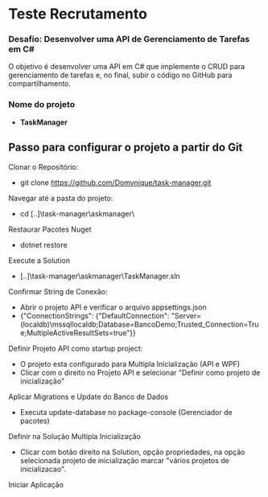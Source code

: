 # **Teste Recrutamento**

### **Desafio: Desenvolver uma API de Gerenciamento de Tarefas em C#**

O objetivo é desenvolver uma API em C# que implemente o CRUD para gerenciamento de tarefas e, no final, subir o código no GitHub para compartilhamento.


### **Nome do projeto**
- **TaskManager**


## **Passo para configurar o projeto a partir do Git**

Clonar o Repositório:

- git clone https://github.com/Domynique/task-manager.git


Navegar até a pasta do projeto:

- cd [..]\task-manager\askmanager\


Restaurar Pacotes Nuget

- dotnet restore


Execute a Solution

- [..]\task-manager\askmanager\TaskManager.sln


Confirmar String de Conexão:

- Abrir o projeto API e verificar o arquivo appsettings.json
- {"ConnectionStrings": {"DefaultConnection": "Server=(localdb)\\mssqllocaldb;Database=BancoDemo;Trusted_Connection=True;MultipleActiveResultSets=true"}}


Definir Projeto API como startup project:

- O projeto esta configurado para Multipla Inicialização (API e WPF) 
- Clicar com o direito no Projeto API e selecionar "Definir como projeto de inicialização"

Aplicar Migrations e Update do Banco de Dados

- Executa update-database no package-console (Gerenciador de pacotes)


Definir na Solução Multipla Inicialização

- Clicar com botão direito na Solution, opção propriedades, na opção selecionada projeto de inicialização marcar "vários projetos de inicializacao".


Iniciar Aplicação



